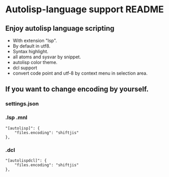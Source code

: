 # Autolisp-language support README
## Enjoy autolisp language scripting
* With extension "lsp".
* By default in utf8.
* Syntax highlight.
* all atoms and sysvar by snippet.
* autolisp color theme.
* dcl support
* convert code point and utf-8 by context menu in selection area.

## If you want to change encoding by yourself.

### settings.json

### .lsp .mnl

	"[autolisp]": {
		"files.encoding": "shiftjis"
    },

### .dcl

	"[autolispdcl]": {
		"files.encoding": "shiftjis"
    },
